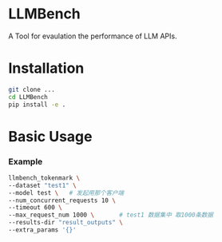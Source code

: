 # LLMBench

A Tool for evaulation the performance of LLM APIs.

# Installation
```bash
git clone ...
cd LLMBench
pip install -e .
```

# Basic Usage


### Example
```bash
llmbench_tokenmark \
--dataset "test1" \
--model test \   # 发起用那个客户端
--num_concurrent_requests 10 \
--timeout 600 \
--max_request_num 1000 \       # test1 数据集中 取1000条数据
--results-dir "result_outputs" \
--extra_params '{}'

```


